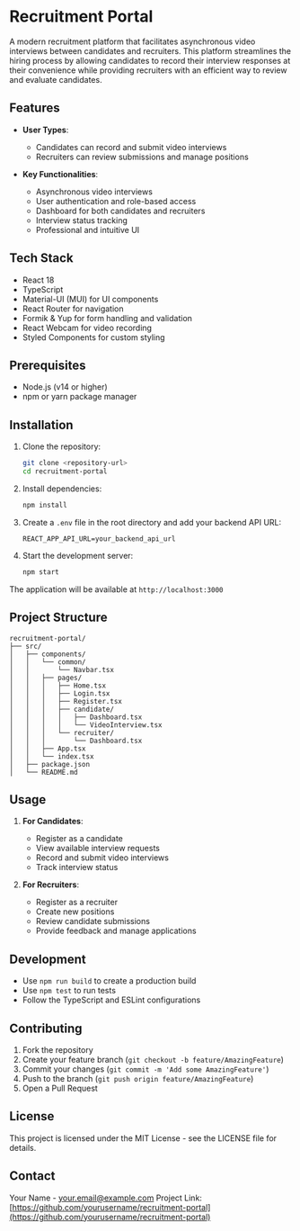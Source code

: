 # Recruitment Portal

A modern recruitment platform that facilitates asynchronous video interviews between candidates and recruiters. This platform streamlines the hiring process by allowing candidates to record their interview responses at their convenience while providing recruiters with an efficient way to review and evaluate candidates.

## Features

- **User Types**:
  - Candidates can record and submit video interviews
  - Recruiters can review submissions and manage positions
  
- **Key Functionalities**:
  - Asynchronous video interviews
  - User authentication and role-based access
  - Dashboard for both candidates and recruiters
  - Interview status tracking
  - Professional and intuitive UI

## Tech Stack

- React 18
- TypeScript
- Material-UI (MUI) for UI components
- React Router for navigation
- Formik & Yup for form handling and validation
- React Webcam for video recording
- Styled Components for custom styling

## Prerequisites

- Node.js (v14 or higher)
- npm or yarn package manager

## Installation

1. Clone the repository:
   ```bash
   git clone <repository-url>
   cd recruitment-portal
   ```

2. Install dependencies:
   ```bash
   npm install
   ```

3. Create a `.env` file in the root directory and add your backend API URL:
   ```
   REACT_APP_API_URL=your_backend_api_url
   ```

4. Start the development server:
   ```bash
   npm start
   ```

The application will be available at `http://localhost:3000`

## Project Structure

```
recruitment-portal/
├── src/
│   ├── components/
│   │   └── common/
│   │       └── Navbar.tsx
│   │   ├── pages/
│   │   │   ├── Home.tsx
│   │   │   ├── Login.tsx
│   │   │   ├── Register.tsx
│   │   │   ├── candidate/
│   │   │   │   ├── Dashboard.tsx
│   │   │   │   └── VideoInterview.tsx
│   │   │   └── recruiter/
│   │   │       └── Dashboard.tsx
│   │   ├── App.tsx
│   │   └── index.tsx
│   ├── package.json
│   └── README.md
```

## Usage

1. **For Candidates**:
   - Register as a candidate
   - View available interview requests
   - Record and submit video interviews
   - Track interview status

2. **For Recruiters**:
   - Register as a recruiter
   - Create new positions
   - Review candidate submissions
   - Provide feedback and manage applications

## Development

- Use `npm run build` to create a production build
- Use `npm test` to run tests
- Follow the TypeScript and ESLint configurations

## Contributing

1. Fork the repository
2. Create your feature branch (`git checkout -b feature/AmazingFeature`)
3. Commit your changes (`git commit -m 'Add some AmazingFeature'`)
4. Push to the branch (`git push origin feature/AmazingFeature`)
5. Open a Pull Request

## License

This project is licensed under the MIT License - see the LICENSE file for details.

## Contact

Your Name - your.email@example.com
Project Link: [https://github.com/yourusername/recruitment-portal](https://github.com/yourusername/recruitment-portal) 